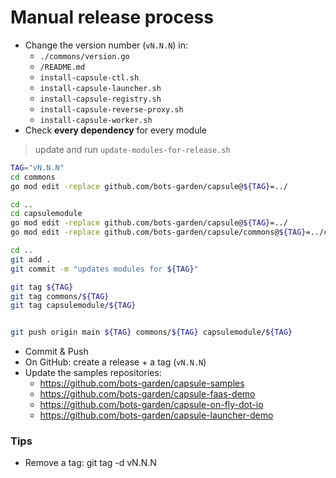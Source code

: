 # Manual release process

- Change the version number (`vN.N.N`) in:
  - `./commons/version.go`
  - `/README.md`
  - `install-capsule-ctl.sh`
  - `install-capsule-launcher.sh`
  - `install-capsule-registry.sh`
  - `install-capsule-reverse-proxy.sh`
  - `install-capsule-worker.sh`
- Check **every dependency** for every module


> update and run `update-modules-for-release.sh`
```bash
TAG="vN.N.N"
cd commons
go mod edit -replace github.com/bots-garden/capsule@${TAG}=../

cd ..
cd capsulemodule
go mod edit -replace github.com/bots-garden/capsule@${TAG}=../
go mod edit -replace github.com/bots-garden/capsule/commons@${TAG}=../commons

cd ..
git add .
git commit -m "updates modules for ${TAG}"

git tag ${TAG}
git tag commons/${TAG}
git tag capsulemodule/${TAG}


git push origin main ${TAG} commons/${TAG} capsulemodule/${TAG}
```


- Commit & Push
- On GitHub: create a release + a tag (`vN.N.N`)
- Update the samples repositories:
  - https://github.com/bots-garden/capsule-samples
  - https://github.com/bots-garden/capsule-faas-demo
  - https://github.com/bots-garden/capsule-on-fly-dot-io
  - https://github.com/bots-garden/capsule-launcher-demo

### Tips

- Remove a tag: git tag -d vN.N.N

